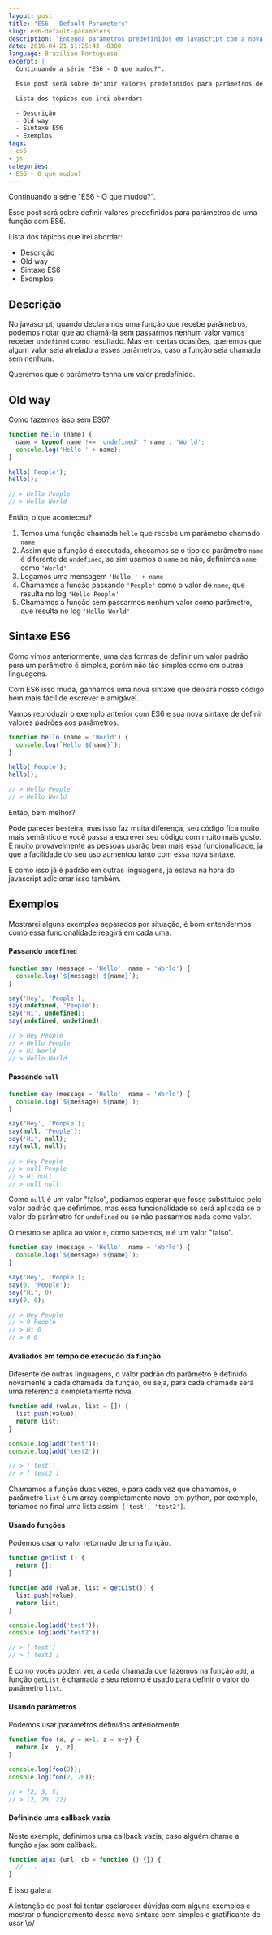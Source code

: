```yaml
---
layout: post
title: "ES6 - Default Parameters"
slug: es6-default-parameters
description: "Entenda parâmetros predefinidos em javascript com a nova sintaxe do es6."
date: 2016-04-21 11:25:43 -0300
language: Brazilian Portuguese
excerpt: |
  Continuando a série "ES6 - O que mudou?".

  Esse post será sobre definir valores predefinidos para parâmetros de uma função com ES6.

  Lista dos tópicos que irei abordar:

  - Descrição
  - Old way
  - Sintaxe ES6
  - Exemplos
tags:
- es6
- js
categories:
- ES6 - O que mudou?
---
```


Continuando a série "ES6 - O que mudou?".

Esse post será sobre definir valores predefinidos para parâmetros de uma função com ES6.

Lista dos tópicos que irei abordar:

- Descrição
- Old way
- Sintaxe ES6
- Exemplos

## Descrição

No javascript, quando declaramos uma função que recebe parâmetros, podemos notar que ao chamá-la sem passarmos nenhum valor vamos receber `undefined` como resultado. Mas em certas ocasiões, queremos que algum valor seja atrelado a esses parâmetros, caso a função seja chamada sem nenhum.

Queremos que o parâmetro tenha um valor predefinido.

## Old way

Como fazemos isso sem ES6?

```javascript
function hello (name) {
  name = typeof name !== 'undefined' ? name : 'World';
  console.log('Hello ' + name);
}

hello('People');
hello();

// > Hello People
// > Hello World
```

Então, o que aconteceu?

1. Temos uma função chamada `hello` que recebe um parâmetro chamado `name`
2. Assim que a função é executada, checamos se o tipo do parâmetro `name` é diferente de `undefined`, se sim usamos o `name` se não, definimos `name` como `'World'`
3. Logamos uma mensagem `'Hello ' + name`
4. Chamamos a função passando `'People'` como o valor de `name`, que resulta no log `'Hello People'`
5. Chamamos a função sem passarmos nenhum valor como parâmetro, que resulta no log `'Hello World'`

## Sintaxe ES6

Como vimos anteriormente, uma das formas de definir um valor padrão para um parâmetro é simples, porém não tão simples como em outras linguagens.

Com ES6 isso muda, ganhamos uma nova sintaxe que deixará nosso código bem mais fácil de escrever e amigável.

Vamos reproduzir o exemplo anterior com ES6 e sua nova sintaxe de definir valores padrões aos parâmetros.

```javascript
function hello (name = 'World') {
  console.log(`Hello ${name}`);
}

hello('People');
hello();

// > Hello People
// > Hello World
```

Então, bem melhor?

Pode parecer besteira, mas isso faz muita diferença, seu código fica muito mais semântico e você passa a escrever seu código com muito mais gosto.
E muito provavelmente as pessoas usarão bem mais essa funcionalidade, já que a facilidade do seu uso aumentou tanto com essa nova sintaxe.

E como isso já é padrão em outras linguagens, já estava na hora do javascript adicionar isso também.

## Exemplos

Mostrarei alguns exemplos separados por situação, é bom entendermos como essa funcionalidade reagirá em cada uma.

#### Passando `undefined`

```javascript
function say (message = 'Hello', name = 'World') {
  console.log(`${message} ${name}`);
}

say('Hey', 'People');
say(undefined, 'People');
say('Hi', undefined);
say(undefined, undefined);

// > Hey People
// > Hello People
// > Hi World
// > Hello World
```

#### Passando `null`

```javascript
function say (message = 'Hello', name = 'World') {
  console.log(`${message} ${name}`);
}

say('Hey', 'People');
say(null, 'People');
say('Hi', null);
say(null, null);

// > Hey People
// > null People
// > Hi null
// > null null
```

Como `null` é um valor "falso", podiamos esperar que fosse substituido pelo valor padrão que definimos, mas essa funcionalidade só será aplicada se o valor do parâmetro for `undefined` ou se não passarmos nada como valor.

O mesmo se aplica ao valor `0`, como sabemos, `0` é um valor "falso".

```javascript
function say (message = 'Hello', name = 'World') {
  console.log(`${message} ${name}`);
}

say('Hey', 'People');
say(0, 'People');
say('Hi', 0);
say(0, 0);

// > Hey People
// > 0 People
// > Hi 0
// > 0 0
```

#### Avaliados em tempo de execução da função

Diferente de outras linguagens, o valor padrão do parâmetro é definido novamente a cada chamada da função, ou seja, para cada chamada será uma referência completamente nova.

```javascript
function add (value, list = []) {
  list.push(value);
  return list;
}

console.log(add('test'));
console.log(add('test2'));

// > ['test']
// > ['test2']
```

Chamamos a função duas vezes, e para cada vez que chamamos, o parâmetro `list` é um array completamente novo, em python, por exemplo, teriamos no final uma lista assim: `['test', 'test2']`.

#### Usando funções

Podemos usar o valor retornado de uma função.

```javascript
function getList () {
  return [];
}

function add (value, list = getList()) {
  list.push(value);
  return list;
}

console.log(add('test'));
console.log(add('test2'));

// > ['test']
// > ['test2']
```

E como vocês podem ver, a cada chamada que fazemos na função `add`, a função `getList` é chamada e seu retorno é usado para definir o valor do parâmetro `list`.

#### Usando parâmetros

Podemos usar parâmetros definidos anteriormente.

```javascript
function foo (x, y = x+1, z = x+y) {
  return [x, y, z];
}

console.log(foo(2));
console.log(foo(2, 20));

// > [2, 3, 5]
// > [2, 20, 22]
```


#### Definindo uma callback vazia

Neste exemplo, definimos uma callback vazia, caso alguém chame a função `ajax` sem callback.

```javascript
function ajax (url, cb = function () {}) {
  // ...
}
```


É isso galera

A intenção do post foi tentar esclarecer dúvidas com alguns exemplos e mostrar o funcionamento dessa nova sintaxe bem simples e gratificante de usar \o/
